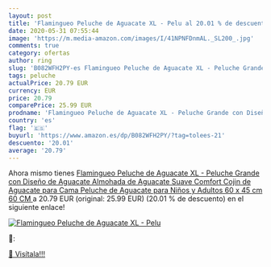 ```yaml
---
layout: post
title: 'Flamingueo Peluche de Aguacate XL - Pelu al 20.01 % de descuento'
date: 2020-05-31 07:55:44
image: 'https://m.media-amazon.com/images/I/41NPNFDnmAL._SL200_.jpg'
comments: true
category: ofertas
author: ring
slug: 'B082WFH2PY-es Flamingueo Peluche de Aguacate XL - Peluche Grande con...'
tags: peluche
actualPrice: 20.79 EUR
currency: EUR
price: 20.79
comparePrice: 25.99 EUR
prodname: 'Flamingueo Peluche de Aguacate XL - Peluche Grande con Diseño de Aguacate  Almohada de Aguacate Suave Comfort  Cojin de Aguacate para Cama  Peluche de Aguacate para Niños y Adultos  60 x 45 cm  60 CM '
country: 'es'
flag: '🇪🇸'
buyurl: 'https://www.amazon.es/dp/B082WFH2PY/?tag=tolees-21'
descuento: '20.01'
average: '20.79'
---
```


Ahora mismo tienes [Flamingueo Peluche de Aguacate XL - Peluche Grande con Diseño de Aguacate  Almohada de Aguacate Suave Comfort  Cojin de Aguacate para Cama  Peluche de Aguacate para Niños y Adultos  60 x 45 cm  60 CM ](https://www.amazon.es/dp/B082WFH2PY/?tag=tolees-21) a 20.79 EUR (original: 25.99 EUR) (20.01 %  de descuento) en el siguiente enlace!

[![Flamingueo Peluche de Aguacate XL - Pelu](https://m.media-amazon.com/images/I/41NPNFDnmAL._SL200_.jpg)](https://www.amazon.es/dp/B082WFH2PY/?tag=tolees-21)

🔎:


[🛒 Visítala!!!](https://www.amazon.es/dp/B082WFH2PY/?tag=tolees-21)

